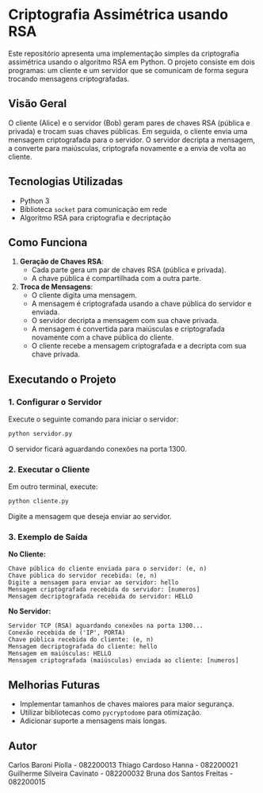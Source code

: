 # Criptografia Assimétrica usando RSA

Este repositório apresenta uma implementação simples da criptografia assimétrica usando o algoritmo RSA em Python. O projeto consiste em dois programas: um cliente e um servidor que se comunicam de forma segura trocando mensagens criptografadas.

## Visão Geral
O cliente (Alice) e o servidor (Bob) geram pares de chaves RSA (pública e privada) e trocam suas chaves públicas. Em seguida, o cliente envia uma mensagem criptografada para o servidor. O servidor decripta a mensagem, a converte para maiúsculas, criptografa novamente e a envia de volta ao cliente.

## Tecnologias Utilizadas
- Python 3
- Biblioteca `socket` para comunicação em rede
- Algoritmo RSA para criptografia e decriptação

## Como Funciona
1. **Geração de Chaves RSA**:
   - Cada parte gera um par de chaves RSA (pública e privada).
   - A chave pública é compartilhada com a outra parte.
2. **Troca de Mensagens**:
   - O cliente digita uma mensagem.
   - A mensagem é criptografada usando a chave pública do servidor e enviada.
   - O servidor decripta a mensagem com sua chave privada.
   - A mensagem é convertida para maiúsculas e criptografada novamente com a chave pública do cliente.
   - O cliente recebe a mensagem criptografada e a decripta com sua chave privada.

## Executando o Projeto
### 1. Configurar o Servidor
Execute o seguinte comando para iniciar o servidor:
```bash
python servidor.py
```
O servidor ficará aguardando conexões na porta 1300.

### 2. Executar o Cliente
Em outro terminal, execute:
```bash
python cliente.py
```
Digite a mensagem que deseja enviar ao servidor.

### 3. Exemplo de Saída
**No Cliente:**
```
Chave pública do cliente enviada para o servidor: (e, n)
Chave pública do servidor recebida: (e, n)
Digite a mensagem para enviar ao servidor: hello
Mensagem criptografada recebida do servidor: [numeros]
Mensagem decriptografada recebida do servidor: HELLO
```

**No Servidor:**
```
Servidor TCP (RSA) aguardando conexões na porta 1300...
Conexão recebida de ('IP', PORTA)
Chave pública recebida do cliente: (e, n)
Mensagem decriptografada do cliente: hello
Mensagem em maiúsculas: HELLO
Mensagem criptografada (maiúsculas) enviada ao cliente: [numeros]
```

## Melhorias Futuras
- Implementar tamanhos de chaves maiores para maior segurança.
- Utilizar bibliotecas como `pycryptodome` para otimização.
- Adicionar suporte a mensagens mais longas.

## Autor
Carlos Baroni Piolla - 082200013
Thiago Cardoso Hanna - 082200021
Guilherme Silveira Cavinato - 082200032
Bruna dos Santos Freitas - 082200015

